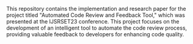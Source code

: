 This repository contains the implementation and research paper for the project titled "Automated Code Review and Feedback Tool," which was presented at the IJSRSET23 conference. This project focuses on the development of an intelligent tool to automate the code review process, providing valuable feedback to developers for enhancing code quality.

